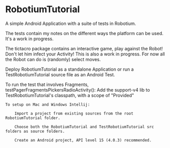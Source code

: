 RobotiumTutorial
================

A simple Android Application with a suite of tests in Robotium.

The tests contain my notes on the different ways the platform can be used.  It's a work in progress.

The tictacro package contains an interactive game, play against the Robot! Don't let him infect your Activity! This is also a work in progress. For now all the Robot can do is (randomly) select moves.

Deploy RobotiumTutorial as a standalone Application or run a TestRobotiumTutorial source file as an Android Test.

To run the test that involves Fragments, testPagerFragmentsPickersRadioActivity():
Add the support-v4 lib to TestRobotiumTutorial's classpath, with a scope of "Provided"



    To setup on Mac and Windows Intellij:

        Import a project from existing sources from the root RobotiumTutorial folder.

        Choose both the RobotiumTutorial and TestRobotiumTutorial src folders as source folders.

        Create an Android project, API level 15 (4.0.3) recommended.


